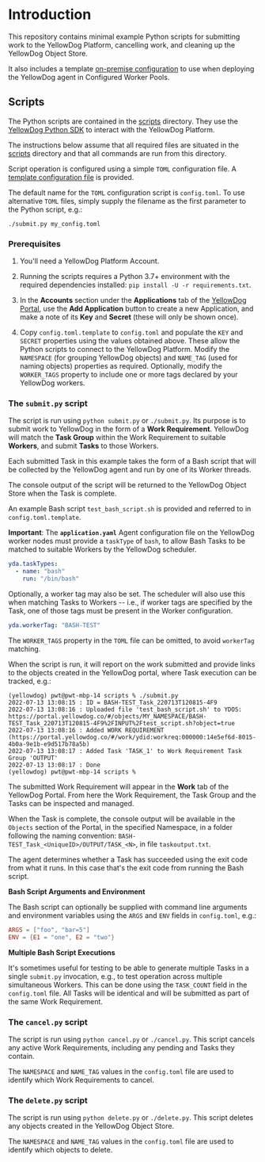 # Introduction

This repository contains minimal example Python scripts for submitting work to the YellowDog Platform, cancelling work, and cleaning up the YellowDog Object Store.

It also includes a template [on-premise configuration](agent/application.yaml.template) to use when deploying the YellowDog agent in Configured Worker Pools.

## Scripts

The Python scripts are contained in the [scripts](/scripts) directory. They use the [YellowDog Python SDK](https://github.com/yellowdog/yellowdog-sdk-python-public)  to interact with the YellowDog Platform.

The instructions below assume that all required files are situated in the [scripts](/scripts) directory and that all commands are run from this directory.

Script operation is configured using a simple `TOML` configuration file. A [template configuration file](scripts/config.toml.template) is provided.

The default name for the `TOML` configuration script is `config.toml`. To use alternative `TOML` files, simply supply the filename as the first parameter to the Python script, e.g.:

`./submit.py my_config.toml`

### Prerequisites

1. You'll need a YellowDog Platform Account.


2. Running the scripts requires a Python 3.7+ environment with the required dependencies installed: `pip install -U -r requirements.txt`.


3. In the **Accounts** section under the **Applications** tab of the [YellowDog Portal](https://portal.yellowdog.co/#/account/applications), use the **Add Application** button to create a new Application, and make a note of its **Key** and **Secret** (these will only be shown once).


4. Copy `config.toml.template` to `config.toml` and populate the `KEY` and `SECRET` properties using the values obtained above. These allow the Python scripts to connect to the YellowDog Platform. Modify the `NAMESPACE` (for grouping YellowDog objects) and `NAME_TAG` (used for naming objects) properties as required. Optionally, modify the `WORKER_TAGS` property to include one or more tags declared by your YellowDog workers.

### The `submit.py` script

The script is run using `python submit.py` or `./submit.py`. Its purpose is to submit work to YellowDog in the form of a **Work Requirement**. YellowDog will match the **Task Group** within the Work Requirement to suitable **Workers**, and submit **Tasks** to those Workers.

Each submitted Task in this example takes the form of a Bash script that will be collected by the YellowDog agent and run by one of its Worker threads.

The console output of the script will be returned to the YellowDog Object Store when the Task is complete.

An example Bash script `test_bash_script.sh` is provided and referred to in `config.toml.template`.

**Important**: The **`application.yaml`** Agent configuration file on the YellowDog worker nodes must provide a `taskType` of `bash`, to allow Bash Tasks to be matched to suitable Workers by the YellowDog scheduler.

```yaml
yda.taskTypes:
  - name: "bash"
    run: "/bin/bash"
```

Optionally, a worker tag may also be set. The scheduler will also use this when matching Tasks to Workers -- i.e., if worker tags are specified by the Task, one of those tags must be present in the Worker configuration.

```yaml
yda.workerTag: "BASH-TEST"
```

The `WORKER_TAGS` property in the `TOML` file can be omitted, to avoid `workerTag` matching.

When the script is run, it will report on the work submitted and provide links to the objects created in the YellowDog portal, where Task execution can be tracked, e.g.:

```shell
(yellowdog) pwt@pwt-mbp-14 scripts % ./submit.py 
2022-07-13 13:08:15 : ID = BASH-TEST_Task_220713T120815-4F9
2022-07-13 13:08:16 : Uploaded file 'test_bash_script.sh' to YDOS: https://portal.yellowdog.co/#/objects/MY_NAMESPACE/BASH-TEST_Task_220713T120815-4F9%2FINPUT%2Ftest_script.sh?object=true
2022-07-13 13:08:16 : Added WORK REQUIREMENT (https://portal.yellowdog.co/#/work/ydid:workreq:000000:14e5ef6d-8015-4b0a-9e1b-e9d517b78a5b)
2022-07-13 13:08:17 : Added Task 'TASK_1' to Work Requirement Task Group 'OUTPUT'
2022-07-13 13:08:17 : Done
(yellowdog) pwt@pwt-mbp-14 scripts %
```

The submitted Work Requirement will appear in the **Work** tab of the YellowDog Portal. From here the Work Requirement, the Task Group and the Tasks can be inspected and managed.

When the Task is complete, the console output will be available in the `Objects` section of the Portal, in the specified Namespace, in a folder following the naming convention: `BASH-TEST_Task_<UniqueID>/OUTPUT/TASK_<N>`, in file `taskoutput.txt`.

The agent determines whether a Task has succeeded using the exit code from what it runs. In this case that's the exit code from running the Bash script.

**Bash Script Arguments and Environment**

The Bash script can optionally be supplied with command line arguments and environment variables using the `ARGS` and `ENV` fields in `config.toml`, e.g.:
```toml
ARGS = ["foo", "bar=5"]
ENV = {E1 = "one", E2 = "two"}
```

**Multiple Bash Script Executions**

It's sometimes useful for testing to be able to generate multiple Tasks in a single `submit.py` invocation, e.g., to test operation across multiple simultaneous Workers. This can be done using the `TASK_COUNT` field in the `config.toml` file. All Tasks will be identical and will be submitted as part of the same Work Requirement.

### The `cancel.py` script

The script is run using `python cancel.py` or `./cancel.py`. This script cancels any active Work Requirements, including any pending and Tasks they contain. 

The `NAMESPACE` and `NAME_TAG` values in the `config.toml` file are used to identify which Work Requirements to cancel.

### The `delete.py` script

The script is run using `python delete.py` or `./delete.py`. This script deletes any objects created in the YellowDog Object Store.

The `NAMESPACE` and `NAME_TAG` values in the `config.toml` file are used to identify which objects to delete.
